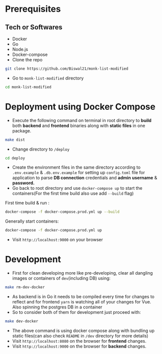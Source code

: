 # Prerequisites

## Tech or Softwares

- Docker
- Go
- Node.js
- Docker-compose
- Clone the repo

```bash
git clone https://github.com/Biswal21/monk-list-modified
```

- Go to `monk-list-modified` directory

```bash
cd monk-list-modified
```

# Deployment using Docker Compose

- Execute the following command on terminal in root directory to **build** both **backend** and **frontend** binaries along with **static files** in one package.

```bash
make dist
```

- Change directory to `/deploy`

```bash
cd deploy
```

- Create the environment files in the same directory according to `.env.example` & `.db.env.example` for setting up `config.toml` file for application to parse **DB connection** credentials and **admin** **username** & **password.**
- Go back to root directory and use `docker-compose up` to start the containers(For the first time build also use add `--build` flag)

First time build & run :

```bash
docker-compose -f docker-compose.prod.yml up --build
```

Generally start containers:

```bash
docker-compose -f docker-compose.prod.yml up
```

- Visit `http://localhost:9000` on your browser

# Development

- First for clean developing more like pre-developing, clear all dangling images or containers of `dev`(including DB) using:

```bash
make rm-dev-docker
```

- As backend is in Go it needs to be compiled every time for changes to reflect and for frontend `yarn` is watching all of your changes for Vue. Also spinning the postgres DB in a container
- So to consider both of them for development just proceed with:

```bash
make dev-docker
```

- The above command is using docker compose along with bundling up static files(can also check `README` in `/dev` directory for more details)
- Visit `http://localhost:8080` on the browser for **frontend** changes.
- Visit `http://localhost:9000` on the browser for **backend** changes.
